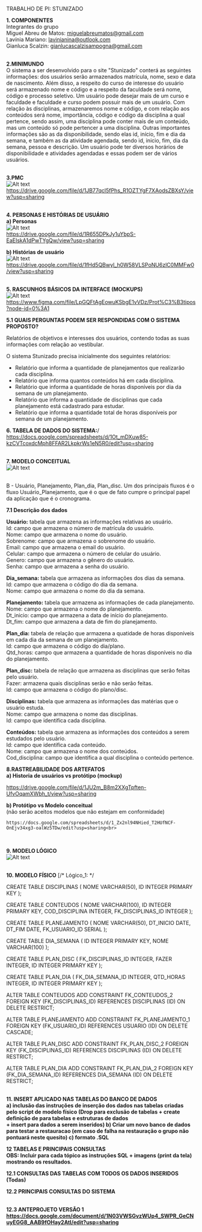 TRABALHO DE PI: STUNIZADO

<b>1. COMPONENTES <br></b>
Integrantes do grupo <br>
Miguel Abreu de Matos: miguelabreumatos@gmail.com<br>
Lavínia Mariano: lavinianina@outlook.com<br>
Gianluca Scalzin: gianlucascalzisampogna@gmail.com<br>
<br>

<b>2.MINIMUNDO<br></b>
   O sistema a ser desenvolvido para o site "Stunizado" conterá as seguintes informações: dos usuários serão armazenados matrícula, nome, sexo e data de nascimento. Além disso, a respeito do curso de interesse do usuário será armazenado nome e código e a respeito da faculdade será nome, código e processo seletivo. Um usuário pode desejar mais de um curso e faculdade e faculdade e curso podem possuir mais de  um usuário. Com relação às disciplinas, armazenaremos nome e código, e com relação aos conteúdos será nome, importância, código e código da disciplina a qual pertence, sendo assim, uma disciplina pode conter mais de um conteúdo, mas um conteúdo só pode pertencer a uma disciplina. Outras importantes informações são as da disponibilidade, sendo elas id, início, fim e dia da semana, e também as da atividade agendada, sendo id, inicio, fim, dia da semana, pessoa e descrição. Um usuário pode ter diversos horários de disponibilidade e atividades agendadas e essas podem ser de vários usuários.<br>
<br>

<b>3.PMC<br></b>
![Alt text](https://github.com/ninamariano/template_projeto_integrador/blob/main/arquivos/PMC.PNG)<br>
https://drive.google.com/file/d/1JB77qcl5fPhs_R1OZTYgF7XAodsZBXsY/view?usp=sharing<br>
<br>



<b>4. PERSONAS E HISTÓRIAS DE USUÁRIO</b><br>
<b>a) Personas</b><br>
![Alt text](https://github.com/ninamariano/template_projeto_integrador/blob/main/arquivos/Personas.PNG)<br>
https://drive.google.com/file/d/1R655DPkJy1uYbpS-EaEIskA1dPwTYgQw/view?usp=sharing


<b>b) Histórias de usuário</b><br>
![Alt text](https://github.com/ninamariano/template_projeto_integrador/blob/main/arquivos/Historia%20de%20Usuario.PNG)<br>
https://drive.google.com/file/d/1fHd5QBwyl_h0W58VLSPoNU6zlC0MMFw0/view?usp=sharing<br>
<br>

<b>5. RASCUNHOS BÁSICOS DA INTERFACE (MOCKUPS)</b><br>
![Alt text](https://github.com/ninamariano/template_projeto_integrador/blob/main/arquivos/Prototipo.PNG)<br>
https://www.figma.com/file/LpGQFtAgEowuKSbgE1vVDz/Prot%C3%B3tipos?node-id=0%3A1


<b>5.1 QUAIS PERGUNTAS PODEM SER RESPONDIDAS COM O SISTEMA PROPOSTO?</b><br>

Relatórios de objetivos e interesses dos usuários, contendo todas as suas informações com relação ao vestibular.

O sistema Stunizado precisa inicialmente dos seguintes relatórios:
* Relatório que informa a quantidade de planejamentos que realizarão cada disciplina.
* Relatório que informa quantos conteúdos há em cada disciplina.
* Relatório que informa a quantidade de horas disponíveis por dia da semana de um planejamento.
* Relatório que informa a quantidade de disciplinas que cada planejamento está cadastrado para estudar.
* Relatório que informa a quantidade total de horas disponíveis por semana de um planejamento.

 






<b>6. TABELA DE DADOS DO SISTEMA:</b>/<br>
https://docs.google.com/spreadsheets/d/1Ot_mDXuw85-kzCVTcoxdcMph8FFAR2LkpkrWs1eN5R0/edit?usp=sharing<br>
<br>



<b>7. MODELO CONCEITUAL</b><br>
![Alt text](https://github.com/ninamariano/template_projeto_integrador/blob/main/arquivos/Conceitual.png)<br>
<br>	




B - Usuário, Planejamento, Plan_dia, Plan_disc. Um dos principais fluxos é o fluxo Usuário_Planejamento, que é o que de fato cumpre o principal papel da aplicação que é o cronograma.

	 
<b>7.1 Descrição dos dados</b>

<b>Usuário:</b> tabela que armazena as informações relativas ao usuário. <br>
Id: campo que armazena o número de matrícula do usuário. <br>
Nome: campo que armazena o nome do usuário. <br>
Sobrenome: campo que armazena o sobrenome do usuário. <br>
Email: campo que armazena o email do usuário. <br>
Celular: campo que armazena o número de celular do usuário. <br>
Genero: campo que armazena o gênero do usuário. <br>
Senha: campo que armazena a senha do usuário. <br>
 
<b>Dia_semana:</b> tabela que armazena as informações dos dias da semana. <br>
Id: campo que armazena o código do dia da semana. <br>
Nome: campo que armazena o nome do dia da semana. <br>

<b>Planejamento:</b> tabela que armazena as informações de cada planejamento. <br>
Nome:  campo que armazena o nome do planejamento. <br>
Dt_inicio: campo que armazena a data de início do planejamento. <br>
Dt_fim: campo que armazena a data de fim do planejamento. <br>

<b>Plan_dia:</b> tabela de relação que armazena a quatidade de horas disponíveis em cada dia da semana de um planejamento. <br>
Id: campo que armazena o código do dia/plano. <br>
Qtd_horas: campo que armazena a quantidade de horas disponíveis no dia do planejamento. <br>

<b>Plan_disc:</b> tabela de relação que armazena as disciplinas que serão feitas pelo usuário. <br>
Fazer: armazena quais disciplinas serão e não serão feitas. <br>
Id: campo que armazena o código do plano/disc. <br>

<b>Disciplinas:</b> tabela que armazena as informações das matérias que o usuário estuda. <br>
Nome: campo que armazena o nome das disciplinas. <br>
Id: campo que identifica cada disciplina. <br>
 
<b>Conteúdos:</b> tabela que armazena as informações dos conteúdos a serem estudados pelo usuário. <br>
Id: campo que identifica cada conteúdo. <br>
Nome: campo que armazena o nome dos conteúdos. <br>
Cod_disciplina: campo que identifica a qual disciplina o conteúdo pertence.
<br>	 
	 
<b> 8.RASTREABILIDADE DOS ARTEFATOS</b><br>
<b>a) Historia de usuários vs protótipo (mockup)</b><br>

https://drive.google.com/file/d/1JU2m_B8m2XXgTpften-UfvOqamXWbh_t/view?usp=sharing



<b>b) Protótipo vs Modelo conceitual</b><br>
    (não serão aceitos modelos que não estejam em conformidade)<br>
    
    https://docs.google.com/spreadsheets/d/1_Zx2nl94NHied_T2HUfNCF-OnEjv34xg3-oalWz5TDw/edit?usp=sharing<br>
<br>    
    
<b> 9. MODELO LÓGICO</b><br>
![Alt text](https://github.com/ninamariano/template_projeto_integrador/blob/main/arquivos/Logico.png)<br>
<br>

<b>10. MODELO FÍSICO</b>
    	[/* Lógico_1: */

CREATE TABLE DISCIPLINAS (
    NOME VARCHAR(50),
    ID INTEGER PRIMARY KEY
);

CREATE TABLE CONTEUDOS (
    NOME VARCHAR(100),
    ID INTEGER PRIMARY KEY,
    COD_DISCIPLINA INTEGER,
    FK_DISCIPLINAS_ID INTEGER
);

CREATE TABLE PLANEJAMENTO (
    NOME VARCHAR(50),
    DT_INICIO DATE,
    DT_FIM DATE,
    FK_USUARIO_ID SERIAL
);

CREATE TABLE DIA_SEMANA (
    ID INTEGER PRIMARY KEY,
    NOME VARCHAR(100)
);

CREATE TABLE PLAN_DISC (
    FK_DISCIPLINAS_ID INTEGER,
    FAZER INTEGER,
    ID INTEGER PRIMARY KEY
);

CREATE TABLE PLAN_DIA (
    FK_DIA_SEMANA_ID INTEGER,
    QTD_HORAS INTEGER,
    ID INTEGER PRIMARY KEY
);
 
ALTER TABLE CONTEUDOS ADD CONSTRAINT FK_CONTEUDOS_2
    FOREIGN KEY (FK_DISCIPLINAS_ID)
    REFERENCES DISCIPLINAS (ID)
    ON DELETE RESTRICT;
 
ALTER TABLE PLANEJAMENTO ADD CONSTRAINT FK_PLANEJAMENTO_1
    FOREIGN KEY (FK_USUARIO_ID)
    REFERENCES USUARIO (ID)
    ON DELETE CASCADE;
 
ALTER TABLE PLAN_DISC ADD CONSTRAINT FK_PLAN_DISC_2
    FOREIGN KEY (FK_DISCIPLINAS_ID)
    REFERENCES DISCIPLINAS (ID)
    ON DELETE RESTRICT;
 
ALTER TABLE PLAN_DIA ADD CONSTRAINT FK_PLAN_DIA_2
    FOREIGN KEY (FK_DIA_SEMANA_ID)
    REFERENCES DIA_SEMANA (ID)
    ON DELETE RESTRICT;<br>
<br>
  	 




<b>11. INSERT APLICADO NAS TABELAS DO BANCO DE DADOS<br><b>
    	a) inclusão das instruções de inserção dos dados nas tabelas criadas pelo script de modelo físico
    	(Drop para exclusão de tabelas + create definição de para tabelas e estruturas de dados
 <br> + insert para dados a serem inseridos)
    	b) Criar um novo banco de dados para testar a restauracao
    	(em caso de falha na restauração o grupo não pontuará neste quesito)
    	c) formato .SQL
<br>	
	
<b>12 TABELAS E PRINCIPAIS CONSULTAS</b><br>
OBS: Incluir para cada tópico as instruções SQL + imagens (print da tela) mostrando os resultados.<br>

<b>12.1 CONSULTAS DAS TABELAS COM TODOS OS DADOS INSERIDOS (Todas)</b>

<b>12.2 PRINCIPAIS CONSULTAS DO SISTEMA</b><br>
<br>

<b>12.3 ANTEPROJETO VERSÃO 1</b><br>
https://docs.google.com/document/d/1N03VWSGvzWUp4_SWPR_GeCNuyEGG8_AAB9fOHay2AtI/edit?usp=sharing




    








